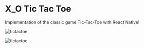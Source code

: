 #  X_O Tic Tac Toe

Implementation of the classic game Tic-Tac-Toe with React Native!

![tictactoe](https://i.imgur.com/pWKDqDV.png)

![tictactoe](https://i.imgur.com/lCVzU0L.png)
